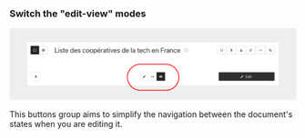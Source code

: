 ### Switch the "edit-view" modes

<div>
  <img
    alt="TUTORIAL-ACTIONS-EDIT_MODES"
    src="https://raw.githubusercontent.com/multi-coop/datami-website-content/main/images/tutorial/commented/tutorial-edition.png"
    />
</div>

This buttons group aims to simplify the navigation between the document's states when you are editing it.
